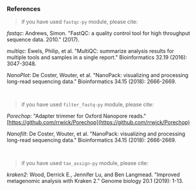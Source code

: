 ### References

>if you have used `fastqc-py` module, please cite:

*fastqc*: Andrews, Simon. "FastQC: a quality control tool for high throughput sequence data. 2010." (2017).

*multiqc*: Ewels, Philip, et al. "MultiQC: summarize analysis results for multiple tools and samples in a single report." Bioinformatics 32.19 (2016): 3047-3048.

*NanoPlot*: De Coster, Wouter, et al. "NanoPack: visualizing and processing long-read sequencing data." Bioinformatics 34.15 (2018): 2666-2669.

<br>

>if you have used `filter_fastq-py` module, please cite:

*Porechop*: "Adapter trimmer for Oxford Nanopore reads." [https://github.com/rrwick/Porechop](https://github.com/rrwick/Porechop)

*Nanofilt*: De Coster, Wouter, et al. "NanoPack: visualizing and processing long-read sequencing data." Bioinformatics 34.15 (2018): 2666-2669.

<br>

>if you have used `tax_assign-py` module, please cite:

*kraken2*: Wood, Derrick E., Jennifer Lu, and Ben Langmead. "Improved metagenomic analysis with Kraken 2." Genome biology 20.1 (2019): 1-13.
